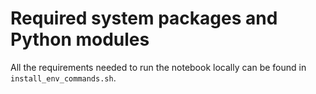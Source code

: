 # Required system packages and Python modules
All the requirements needed to run the notebook locally can be found in `install_env_commands.sh`.

